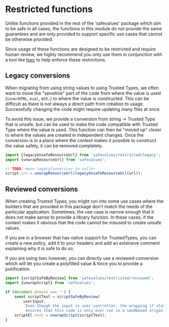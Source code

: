 # Restricted functions

Unlike functions provided in the rest of the 'safevalues' package which aim to
be safe in all cases, the functions in this module do not provide the same
guarantees and are only provided to support specific use cases that cannot be
otherwise provided.

Since usage of these functions are designed to be restricted and require human
review, we highly recommend you only use them in conjunction with a tool like
[tsec](https://github.com/google/tsec) to help enforce these restrictions.

## Legacy conversions

When migrating from using string values to using Trusted Types, we often want to
move the "sensitive" part of the code from where the value is used (`innerHTML`,
`eval`, ect..) to where the value is constructed. This can be difficult as there
is not always a direct path from creation to usage. Successfully changing the
code might require updating many files at once.

To avoid this issue, we provide a conversion from string -> Trusted Type that is
unsafe, but can be used to make the code compatible with Trusted Type where the
value is used. This function can then be "moved up" closer to where the values
are created in independent changes. Once the conversion is in a place where the
context makes it possible to construct the value safely, it can be removed
completely.

```typescript
import {legacyUnsafeResourceUrl} from 'safevalues/restricted/legacy';
import {unwrapResourceUrl} from 'safevalues';

// TODO: move legacyConversion to caller
script.src = unwrapResourceUrl(legacyUnsafeResourceUrl(url));
```

## Reviewed conversions

When creating Trusted Types, you might run into some use cases where the
builders that are provided in this package don't match the needs of the
particular application. Sometimes, the use case is narrow enough that it does
not make sense to provide a library function. In these cases, if the context
makes it obvious that the code cannot be misused to create unsafe values.

If you are in a browser that has native support for TrustedTypes, you can create
a new policy, add it to your headers and add an extensive comment explaining why
it is safe to do so.

If you are using tsec however, you can directly use a reviewed conversion which
will let you create a polyfilled value & force you to provide a justification.

```typescript
import {scriptSafeByReview} from 'safevalues/restricted/reviewed';
import {unwrapScript} from 'safevalues';

if (document.domain === '') {
    const scriptText = scriptSafeByReview(
        userInput,
        `Even though the input is user controller, the wrapping if statement
         ensures that this code is only ever run in a sandboxed origin`);
    scriptEl.text = unwrapScript(scriptText);
}
```
